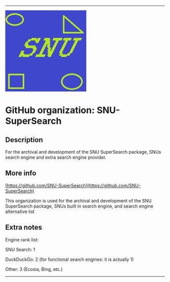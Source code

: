 
***

![SNU_blue_and_gold_legacy_icon.png failed to load. The file may be missing or corrupt. Check the file path for errors first.](/AdditionalInfo/2/SNU-SuperSearch/SNU_blue_and_gold_legacy_icon.png)

# GitHub organization: SNU-SuperSearch

## Description

For the archival and development of the SNU SuperSearch package, SNUs search engine and extra search engine provider.

## More info

[https://github.com/SNU-SuperSearch](https://github.com/SNU-SuperSearch)

This organization is used for the archival and development of the SNU SuperSearch package, SNUs built in search engine, and search engine alternative list

## Extra notes

Engine rank list:

SNU Search: 1

DuckDuckGo: 2 (for functional search engines: it is actually 1)

Other: 3 (Ecosia, Bing, etc.)

***
